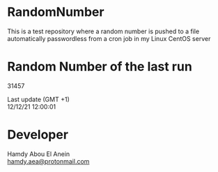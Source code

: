 # RandomNumber    
This is a test repository where a random number is pushed to a file automatically passwordless from a cron job in my Linux CentOS server    
# Random Number of the last run   
31457
      
Last update (GMT +1)    
12/12/21 12:00:01
# Developer    
Hamdy Abou El Anein   
hamdy.aea@protonmail.com
